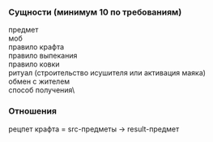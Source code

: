 ### Сущности (минимум 10 по требованиям)

предмет\
моб\
правило крафта\
правило выпекания\
правило ковки\
ритуал (строительство исушителя или активация маяка)\
обмен с жителем\
способ получения\


### Отношения 

рецпет крафта = src-предметы -> result-предмет


